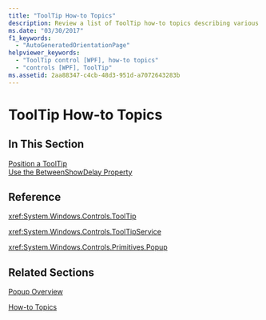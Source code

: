 ```yaml
---
title: "ToolTip How-to Topics"
description: Review a list of ToolTip how-to topics describing various ways to use ToolTip in Windows Presentation Foundation (WPF) applications.
ms.date: "03/30/2017"
f1_keywords: 
  - "AutoGeneratedOrientationPage"
helpviewer_keywords: 
  - "ToolTip control [WPF], how-to topics"
  - "controls [WPF], ToolTip"
ms.assetid: 2aa88347-c4cb-48d3-951d-a7072643283b
---
```

# ToolTip How-to Topics
## In This Section  
 [Position a ToolTip](how-to-position-a-tooltip.md)  
  [Use the BetweenShowDelay Property](how-to-use-the-betweenshowdelay-property.md)  
  
## Reference  
 <xref:System.Windows.Controls.ToolTip>  
  
 <xref:System.Windows.Controls.ToolTipService>  
  
 <xref:System.Windows.Controls.Primitives.Popup>  
  
## Related Sections  
 [Popup Overview](popup-overview.md)  
  
 [How-to Topics](popup-how-to-topics.md)
